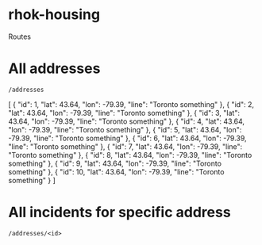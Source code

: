 rhok-housing
============

Routes

All addresses
=============

    /addresses
     
[
    {
        "id": 1,
        "lat": 43.64,
        "lon": -79.39,
        "line": "Toronto something"
    },
    {
        "id": 2,
        "lat": 43.64,
        "lon": -79.39,
        "line": "Toronto something"
    },
    {
        "id": 3,
        "lat": 43.64,
        "lon": -79.39,
        "line": "Toronto something"
    },
    {
        "id": 4,
        "lat": 43.64,
        "lon": -79.39,
        "line": "Toronto something"
    },
    {
        "id": 5,
        "lat": 43.64,
        "lon": -79.39,
        "line": "Toronto something"
    },
    {
        "id": 6,
        "lat": 43.64,
        "lon": -79.39,
        "line": "Toronto something"
    },
    {
        "id": 7,
        "lat": 43.64,
        "lon": -79.39,
        "line": "Toronto something"
    },
    {
        "id": 8,
        "lat": 43.64,
        "lon": -79.39,
        "line": "Toronto something"
    },
    {
        "id": 9,
        "lat": 43.64,
        "lon": -79.39,
        "line": "Toronto something"
    },
    {
        "id": 10,
        "lat": 43.64,
        "lon": -79.39,
        "line": "Toronto something"
    }
]

All incidents for specific address
==================================

    /addresses/<id>    
